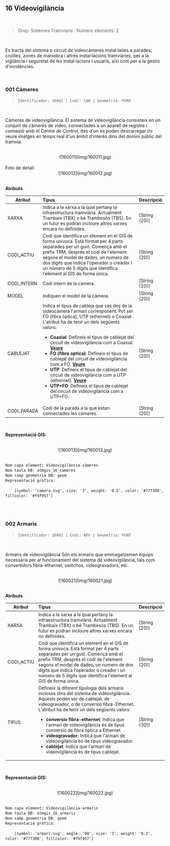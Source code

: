 ## 16 Videovigilància

<br/>

>  Grup: Sistemes Tramviaris · Número elements: 2

<br/>

Es tracta del sistema o circuit de videocàmeres instal·lades a parades, cruïlles, zones de maniobra i altres instal·lacions tramviàries, per a la vigilància i seguretat de les instal·lacions i usuaris, així com per a la gestió d'incidències.

<br/>

### 001 Càmeres

> `Identificador: 16001 | Codi: CAM | Geometria: PUNT`

<br/>

Càmeres de videovigilància. El sistema de videovigilància consisteix en un conjunt de càmeres de vídeo, connectades a un aparell de registre i connexió amb el Centre de Control, des d'on es poden descarregar i/o veure imatges en temps real d'un àmbit d'interès dins del domini públic del tramvia.

<br/>

<center>![160011](img/160011.jpg)</center>

<br/>
Foto de detall:
<br/>

<center>![160012](img/160012.jpg)</center>

<br/>


**Atributs**

| Atribut       | Tipus    | Descripció  |
| ------------- |:-------------| :-----|
| XARXA         | Indica a la xarxa a la qual pertany la infraestructura tramviària. Actualment Trambaix (TBX) o bé Trambesòs (TBS). En un futur es podran incloure altres xarxes encara no definides. | [String (20)] |
| CODI_ACTIU    | Codi que identifica un element en el GIS de forma unívoca. Està format per 4 parts separades per un guió. Comença amb el prefix TRM, després el codi de l'element segons el model de dades, un numero de dos dígits que indica l'operador o creador i un número de 5 dígits que identifica l'element al GIS de forma única.      |   [String (20)] |
| CODI_INTERN | Codi intern de la càmera. | [String (10)] |
| MODEL | Indiquen el model de la càmera. | [String (20)] |
| CABLEJAT | Indica el tipus de cableja que vas des de la videocàmera l'armari corresponent. Pot ser FO (fibra òptica), UTP (ethernet) o Coaxial . L'atribut ha de tenir un dels següents valors: <ul><li>**Coaxial**: Defineix el tipus de cablejat del circuit de videovigilància com a Coaxial. [**Veure**](img/1600111.jpg) </li><li>**FO (fibra optica)**: Defineix el tipus de cablejat del circuit de videovigilància com a FO. [**Veure**](img/1600112.jpg) </li><li>**UTP**: Defineix el tipus de cablejat del circuit de videovigilància com a UTP (ethernet). [**Veure**](img/1600113.jpg) </li><li>**UTP+FO**: Defineix el tipus de cablejat del circuit de videovigilància com a UTP+FO. </li>| [String (20)] |
| CODI_PARADA | Codi de la parada a la que estan connectades les càmeres. | [String (20)] |


<br/>

**Representació GIS:**

<br/>
<center>![160013](img/160013.jpg)</center>
<br/>

    Nom capa element: Videovigilància-càmeres
    Nom taula DB: atmgis_16_cameres
    Nom camp geometria DB: geom
    Representació gràfica:

        [symbol: 'camera.svg', size: '3', weight: '0.5', color: '#777300', fillcolor: '#f9f957']

<br/><br/>

### 002 Armaris

> `Identificador: 16002 | Codi: ARV | Geometria: PUNT`

<br/>

Armaris de videovigilància Són els armaris que emmagatzemen equips necessaris per al funcionament del sistema de videovigilància, tals com convertidors fibra-ethernet, switchos, videogravadors, etc.

<br/>
<center>![160021](img/160021.jpg)</center>
<br/>


**Atributs**

| Atribut       | Tipus    | Descripció  |
| ------------- |:-------------| :-----|
| XARXA         | Indica a la xarxa a la qual pertany la infraestructura tramviària. Actualment Trambaix (TBX) o bé Trambesòs (TBS). En un futur es podran incloure altres xarxes encara no definides. | [String (20)] |
| CODI_ACTIU    | Codi que identifica un element en el GIS de forma unívoca. Està format per 4 parts separades per un guió. Comença amb el prefix TRM, després el codi de l'element segons el model de dades, un numero de dos dígits que indica l'operador o creador i un número de 5 dígits que identifica l'element al GIS de forma única.      |   [String (20)] |
| TIPUS | Defineix la diferent tipologia dels armaris inclosos dins del sistema de videovigilància. Aquests poden ser de cablejat, de videogravador, o de conversió fibra-Ethernet. L'atribut ha de tenir un dels següents valors:<ul><li>**conversio fibra-ethernet**: Indica que l'armari de videovigilància és de tipus conversió de fibra òptica a Ethernet. </li><li>**videogravador**: Indica que l'armari de videovigilància és de tipus videogravador. </li><li>**cablejat**: Indica que l'armari de videovigilància és de tipus cablejat. </li> | [String (30)] |

<br/>

**Representació GIS:**

<br/>
<center>![160022](img/160022.jpg)</center>
<br/>

    Nom capa element: Videovigilància-armaris
    Nom taula DB: atmgis_16_armaris
    Nom camp geometria DB: geom
    Representació gràfica:

        [symbol: 'armari.svg', angle: '90', size: '3', weight: '0.3', color: '#777300', fillcolor: '#f9f957']
